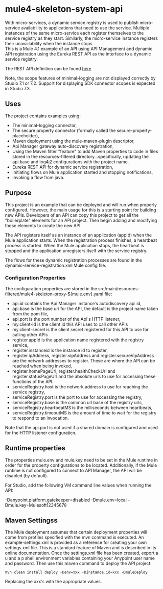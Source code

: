 # mule4-skeleton-system-api
With micro-services, a dynamic service registry is used to publish micro-service availability to applications that need to use the service. Multiple instances of the same micro-service each register themselves to the service registry as they start. 
Similarly, the micro-service instance registers their unavailability when the instance stops.  
This is a Mule 4.1 example of an API using API Management and dynamic API registration using the Eureka REST API as the interface to a dynamic service registry. 

The REST API definition can be found [here](https://github.com/Netflix/eureka/wiki/Eureka-REST-operations)
 

Note, the scope features of minimal-logging are not displayed correctly by Studio 7.1 or 7.2. Support for displaying SDK connector scopes is expected in Studio 7.3.

## Uses

The project contains examples using:

* The minimal-logging connector, 
* The secure property connector (formally called the secure-property-placeholder),
* Maven deployment using the mule-maven-plugin descriptor,
* Api Manager gateway auto-discovery registration,
* Using the Maven filter "feature" to add Maven properties to code in files stored in the resources-filtered directory...specifically, updating the api.base and log4j2 configurations with the project name.
* Eureka REST API for dynamic service registration,
* Initiating flows on Mule application started and stopping notifications,
* Invoking a flow from java.

## Purpose

This project is an example that can be deployed and will run when properly configured. However, the main usage for this is a starting point for building new APIs.
Developers of an API can copy this project to get all the "boilerplate" elements for an API project. Then begin adding and modifying these elements to create the new API. 

The API registers itself as an instance of an application (appId) when the Mule application starts. When the registration process
finishes, a heartbeat process is started. When the Mule application stops, the heartbeat is stopped and the application unregisters
itself with the service registry.

The flows for these dynamic registration processes are found in the dynamic-service-registration.xml Mule config file. 

### Configuration Properties

The configuration properties are stored in the src/main/resources-filtered/mule4-skeleton-proxy-${mule.env}.yaml file:

* api.id contains the Api Manager instance's autodiscovery api id,
* api.base is the base uri for the API, the default is the project name taken from the pom file,
* api.port is the port number of the Api's HTTP listener,
* my.client-id is the client id this API uses to call other APIs
* my.client-secret is the client secret registered for this API to use for calling other APIs
* register.appId is the application name registered with the registry service,
* register.instanceid is the instance id to register,
* register.ipAddress, register.vipAddress and register.secureVipAddress are the network addresses to register. These are where the API can be reached when being invoked,
* register.homePageUrl, register.healthCheckUrl and register.statusPageUrl and the absolute urls to use for accessing these functions of the API.
* serviceRegistry.host is the network address to use for reaching the service registry,
* serviceRegistry.port is the port to use for accessing the registry,
* serviceRegistry.base is the common url base of the registry urls,
* serviceRegistry.heartbeatMS is the milliseconds between heartbeats,
* serviceRegistry.timeoutMS is the amount of time to wait for the registry to respond to an invocation.

Note that the api.port is not used if a shared domain is configured and used for the HTTP listener configuration.


## Runtime properties

The properties mule.env and mule.key need to be set in the Mule runtime in order for the property configurations to be located. Additionally, if the Mule runtime is not configured to connect to API Manager, the API will be disabled (by default).

For Studio, add the following VM command line values when running the API:

 -Danypoint.platform.gatekeeper=disabled -Dmule.env=local -Dmule.key=Mulesoft12345678

## Maven Settingss

The Mule deployment assumes that certain deployment properties will come from profiles specified with the mvn command is executed. An example-settings.xml is provided as a reference
for creating your own settings.xml file. This is a standard feature of Maven and is described in its online documentation. Once the settings.xml file has been created, export a u and a p shell environment variables containing your Anypoint user name and password. Then use this maven command to deploy the API project:

```
mvn clean install deploy -Denv=xxx -Dinstance.id=xxx -DmuleDeploy
```
Replacing the xxx's with the appropriate values.


